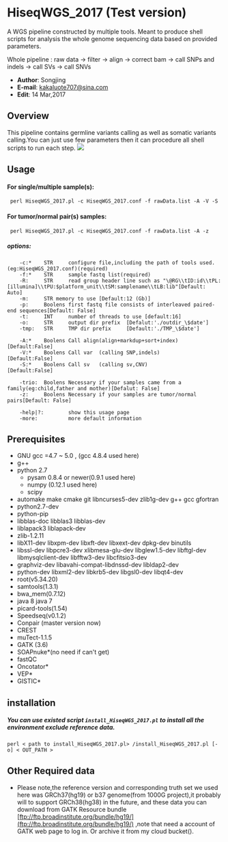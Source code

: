 # HiseqWGS_2017 (Test version)

A WGS pipeline constructed by multiple tools. Meant to  produce shell scripts for analysis the whole genome sequencing data based on provided parameters.<br>

Whole pipeline : raw data -> filter -> align -> correct bam -> call SNPs and indels -> call SVs -> call SNVs <br>

* __Author__: Songjing <br>
* __E-mail__: kakaluote707@sina.com<br>
* __Edit__: 14 Mar,2017<br>

## Overview <br>
This pipeline contains germline variants calling as well as somatic variants calling.You can just use few parameters then it can procedure all shell scripts to run each step.
![](https://github.com/Litteal/HiseqWGS_2017.beta/blob/master/etc/WGS%20Analysis%20pipeline.png)

## Usage <br>

#### For single/multiple sample(s):
	 perl HiseqWGS_2017.pl -c HiseqWGS_2017.conf -f rawData.list -A -V -S
#### For tumor/normal pair(s) samples:
	 perl HiseqWGS_2017.pl -c HiseqWGS_2017.conf -f rawData.list -A -z

##### options: <br>
        -c:*    STR     configure file,including the path of tools used.(eg:HiseqWGS_2017.conf)(required)
        -f:*    STR     sample fastq list(required)
        -R:     STR     read group header line such as "\@RG\\tID:id\\tPL:[illumina]\\tPU:$platform_unit\\tSM:samplename\\tLB:lib"[Default: Auto]
        -m:     STR	memory to use [Default:12 (Gb)]
        -p:     Boolens first fastq file consists of interleaved paired-end sequences[Default: False]
        -t:     INT     number of threads to use [default:16]
        -o:     STR     output dir prefix  [Defalut:'./outdir_\$date']
        -tmp:   STR     TMP dir prefix     [Default:'./TMP_\$date']

        -A:*    Boolens Call align(align+markdup+sort+index) [Default:False]
        -V:*    Boolens Call var  (calling SNP,indels)       [Default:False]
        -S:*    Boolens Call sv   (calling sv,CNV)           [Default:False]

        -trio:  Boolens Necessary if your samples came from a family(eg:child,father and mother)[Defalut: False]
        -z:     Boolens Necessary if your samples are tumor/normal pairs[Default: False]

        -help|?:        show this usage page
        -more:          more default information


## Prerequisites<br>
* GNU gcc =4.7 ~ 5.0 , (gcc 4.8.4 used here)
* g++
* python 2.7
   	* pysam 0.8.4 or newer(0.9.1 used here)
	*	numpy (0.12.1 used here)
	*	scipy 
* automake make cmake git libncurses5-dev zlib1g-dev g++ gcc gfortran
*	python2.7-dev 
*	python-pip 
*	libblas-doc libblas3 libblas-dev
*	liblapack3 liblapack-dev
*	zlib-1.2.11
*	libX11-dev libxpm-dev libxft-dev libxext-dev dpkg-dev binutils
*	libssl-dev libpcre3-dev xlibmesa-glu-dev libglew1.5-dev libftgl-dev libmysqlclient-dev libfftw3-dev libcfitsio3-dev 
*	graphviz-dev libavahi-compat-libdnssd-dev libldap2-dev 
*	python-dev libxml2-dev libkrb5-dev libgsl0-dev libqt4-dev
*	root(v5.34.20)
*	samtools(1.3.1)
*	bwa_mem(0.7.12)
*	java 8 java 7
*	picard-tools(1.54)
*	Speedseq(v0.1.2)
*	Conpair (master version now)
*	CREST
*	muTect-1.1.5
*	GATK (3.6)
*	SOAPnuke*(no need if can't get)
*	fastQC
*	Oncotator*
*	VEP*
*	GISTIC*
## installation<br>
##### You can use existed script `install_HiseqWGS_2017.pl` to install all the environment exclude reference data.<br>
	perl < path to install_HiseqWGS_2017.pl> /install_HiseqWGS_2017.pl [-o] < OUT_PATH >
## Other Required data 
* Please note,the reference version and corresponding truth set we used here was GRCh37(hg19) or b37 genome(from 1000G project),it probably will to support GRCh38(hg38) in the future, and these data you can download from GATK Resource bundle [ftp://ftp.broadinstitute.org/bundle/hg19/](ftp://ftp.broadinstitute.org/bundle/hg19/) ,note that need a account of GATK web page to log in. Or archive it from my cloud bucket().
	
